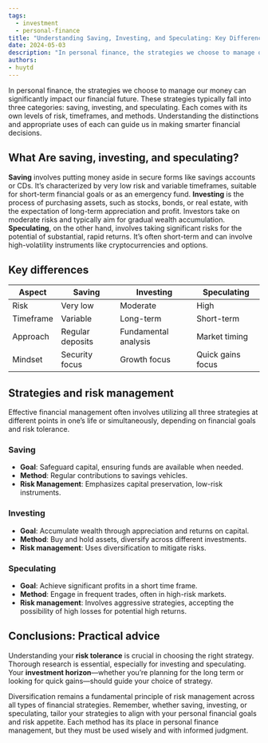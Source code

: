 ```yaml
---
tags: 
  - investment
  - personal-finance
title: "Understanding Saving, Investing, and Speculating: Key Differences and Strategies"
date: 2024-05-03
description: "In personal finance, the strategies we choose to manage our money can significantly impact our financial future. These strategies typically fall into three categories: saving, investing, and speculating. Each comes with its own levels of risk, timeframes, and methods. Understanding the distinctions and appropriate uses of each can guide us in making smarter financial decisions..."
authors: 
- huytd
---
```


In personal finance, the strategies we choose to manage our money can significantly impact our financial future. These strategies typically fall into three categories: saving, investing, and speculating. Each comes with its own levels of risk, timeframes, and methods. Understanding the distinctions and appropriate uses of each can guide us in making smarter financial decisions.

## What Are saving, investing, and speculating?
**Saving** involves putting money aside in secure forms like savings accounts or CDs. It’s characterized by very low risk and variable timeframes, suitable for short-term financial goals or as an emergency fund.
**Investing** is the process of purchasing assets, such as stocks, bonds, or real estate, with the expectation of long-term appreciation and profit. Investors take on moderate risks and typically aim for gradual wealth accumulation.
**Speculating**, on the other hand, involves taking significant risks for the potential of substantial, rapid returns. It’s often short-term and can involve high-volatility instruments like cryptocurrencies and options.

## Key differences

| Aspect | Saving | Investing | Speculating |
| --- | --- | --- | --- |
| Risk | Very low | Moderate | High |
| Timeframe | Variable | Long-term | Short-term |
| Approach | Regular deposits | Fundamental analysis | Market timing |
| Mindset | Security focus | Growth focus | Quick gains focus |

## Strategies and risk management
Effective financial management often involves utilizing all three strategies at different points in one’s life or simultaneously, depending on financial goals and risk tolerance.

### Saving
- **Goal**: Safeguard capital, ensuring funds are available when needed.
- **Method**: Regular contributions to savings vehicles.
- **Risk Management**: Emphasizes capital preservation, low-risk instruments.

### Investing
- **Goal**: Accumulate wealth through appreciation and returns on capital.
- **Method**: Buy and hold assets, diversify across different investments.
- **Risk management**: Uses diversification to mitigate risks.

### Speculating
- **Goal**: Achieve significant profits in a short time frame.
- **Method**: Engage in frequent trades, often in high-risk markets.
- **Risk management**: Involves aggressive strategies, accepting the possibility of high losses for potential high returns.

## Conclusions: Practical advice
Understanding your **risk tolerance** is crucial in choosing the right strategy. Thorough research is essential, especially for investing and speculating. Your **investment horizon**—whether you’re planning for the long term or looking for quick gains—should guide your choice of strategy.

Diversification remains a fundamental principle of risk management across all types of financial strategies.
Remember, whether saving, investing, or speculating, tailor your strategies to align with your personal financial goals and risk appetite. Each method has its place in personal finance management, but they must be used wisely and with informed judgment.